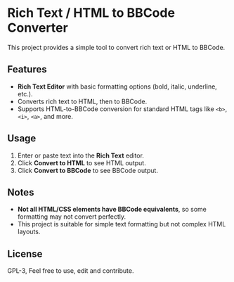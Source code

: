 # Rich Text / HTML to BBCode Converter

This project provides a simple tool to convert rich text or HTML to BBCode.

## Features
- **Rich Text Editor** with basic formatting options (bold, italic, underline, etc.).
- Converts rich text to HTML, then to BBCode.
- Supports HTML-to-BBCode conversion for standard HTML tags like `<b>`, `<i>`, `<a>`, and more.

## Usage
1. Enter or paste text into the **Rich Text** editor.
2. Click **Convert to HTML** to see HTML output.
3. Click **Convert to BBCode** to see BBCode output.

## Notes
- **Not all HTML/CSS elements have BBCode equivalents**, so some formatting may not convert perfectly.
- This project is suitable for simple text formatting but not complex HTML layouts.

## License
GPL-3, Feel free to use, edit and contribute.

